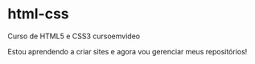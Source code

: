 # html-css
 Curso de HTML5 e CSS3 cursoemvideo

Estou aprendendo a criar sites e agora vou gerenciar meus repositórios!
